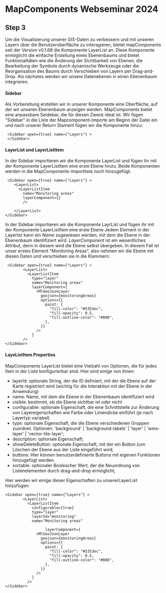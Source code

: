 # MapComponents Webseminar 2024

## Step 3

Um die Visualisierung unserer GIS-Daten zu verbessern und mit unseren Layern über die Benutzeroberfläche zu interagieren, bietet mapComponents seit der Version v0.1.68 die Komponente LayerList an. Diese Komponente ermöglicht die einfache Erstellung eines Ebenenbaums und bietet Funktionalitäten wie die Änderung der Sichtbarkeit von Ebenen, die Bearbeitung der Symbole durch dynamische Werkzeuge oder die Reorganisation des Baums durch Verschieben von Layern per Drag-and-Drop.
Als nächstes werden wir unsere Datenebenen in einen Ebenenbaum integrieren. 

#### Sidebar
Als Vorbereitung erstellen wir in unserer Komponente eine Oberfläche, auf der wir unseren Ebenenbaum anzeigen werden. MapComponents bietet eine anpassbare Seidebar, die für diesen Zweck ideal ist. 
Wir fügen "Sidebar" in die Liste der Mapcomponent-Importe am Beginn der Datei ein und nach unserer Return Stament fügen wir die Komponente hinzu:  

```
 <Sidebar open={true} name={"Layers"} >
 </Sidebar>

```

#### LayerList und LayerListItem
In der Sidebar importieren wir die Komponente LayerList und fügen ihr mit der Komponente LayerListItem eine erste Ebene hinzu. Beide Komponenten werden in die MapComponents-Importliste noch hinzugefügt. 

```
 <Sidebar open={true} name={"Layers"} >
    <LayerList>
      <LayerListItem       
        name="Monitoring areas"            
        layerComponent={} 
        />
         
    </LayerList>
</Sidebar>
```
In der Sidebar importieren wir die Komponente LayrList und fügen ihr mit der Komponente LayerListItem eine erste Ebene Jedem Element in der Layerlist kann ein *Name* zugewiesen werden, mit dem die Ebene in der Ebenenbaum identifiziert wird. 
*LayerComponent* ist ein wesentliches Attribut, denn in diesem wird die Ebene selbst übergeben. In diesem Fall ist unser erstes Element "Monitoring Areas", also nehmen wir die Ebene mit diesen Daten und verschieben sie in die Klammern: 

```
 <Sidebar open={true} name={"Layers"} >
        <LayerList>
          <LayerListItem 
            type="layer"
            name="Monitoring areas"            
            layerComponent={
              <MlGeoJsonLayer
                geojson={monitoringAreas}
                options={{
                  paint: {
                    "fill-color": "#5353ec",
                    "fill-opacity": 0.5,
                    "fill-outline-color": "#000",
                  },
                }}
              />
            }
        />
</Sidebar>
```
#### LayeListItem Properties
MapComponents LayerList bietet eine Vielzahl von Optionen, die für jedes Item in der Liste konfigurierbar sind. Hier sind einige von ihnen: 

- layerId: optionale String, der die ID definiert, mit der die Ebene auf der Karte registriert wird (wichtig für die Interaktion mit der Ebene in der Anwendung)
- name: Name, mit dem die Ebene in der Ebenenbaum identifiziert wird
- visible: bestimmt, ob die Ebene sichtbar ist oder nicht
- configurable: optionale Eigenschaft, die eine Schnittstelle zur Änderung von Layereigenschaften wie Farbe oder Liniendicke einführt (je nach Layertyp variabel)
- type: optionale Eigenschaft, die die Ebene verschiedenen Gruppen zuordnet. Optionen: 'background' | 'background-labels' | 'layer' | 'wms-layer' | 'vector-tile-layer';	
- description: optionale Eigenschaft;
- showDeleteButton: optionale Eigenschaft, mit der ein Button zum Löschen der Ebene aus der Liste eingeführt wird;
- buttons: Hier können benutzerdefinierte Buttons mit eigenen Funktionen hinzugefügt werden. 
- sortable: optionaler Boolescher Wert, der die Neuordnung von Listenelementen durch drag-and-drop ermöglicht;


Hier werden wir einige dieser Eigenschaften zu unsererLayerList hinzufügen:

```
<Sidebar open={true} name={"Layers"} >
        <LayerList>
          <LayerListItem                   
            configurable={true}
            type="layer"
            layerId="monitoring"
            name="Monitoring areas"
            
                  layerComponent={
              <MlGeoJsonLayer
                geojson={monitoringAreas}
                options={{
                  paint: {
                    "fill-color": "#5353ec",
                    "fill-opacity": 0.5,
                    "fill-outline-color": "#000",
                  },
                }}
              />
            }
          />
</Sidebar>
```